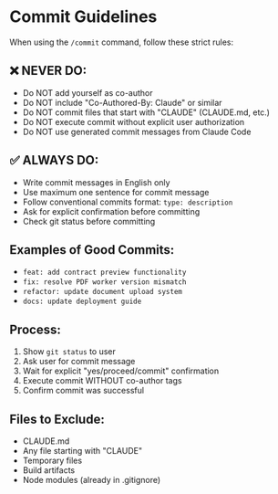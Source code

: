 # Commit Guidelines

When using the `/commit` command, follow these strict rules:

## ❌ NEVER DO:
- Do NOT add yourself as co-author
- Do NOT include "Co-Authored-By: Claude" or similar
- Do NOT commit files that start with "CLAUDE" (CLAUDE.md, etc.)
- Do NOT execute commit without explicit user authorization
- Do NOT use generated commit messages from Claude Code

## ✅ ALWAYS DO:
- Write commit messages in English only
- Use maximum one sentence for commit message
- Follow conventional commits format: `type: description`
- Ask for explicit confirmation before committing
- Check git status before committing

## Examples of Good Commits:
- `feat: add contract preview functionality`
- `fix: resolve PDF worker version mismatch`
- `refactor: update document upload system`
- `docs: update deployment guide`

## Process:
1. Show `git status` to user
2. Ask user for commit message
3. Wait for explicit "yes/proceed/commit" confirmation
4. Execute commit WITHOUT co-author tags
5. Confirm commit was successful

## Files to Exclude:
- CLAUDE.md
- Any file starting with "CLAUDE"
- Temporary files
- Build artifacts
- Node modules (already in .gitignore)